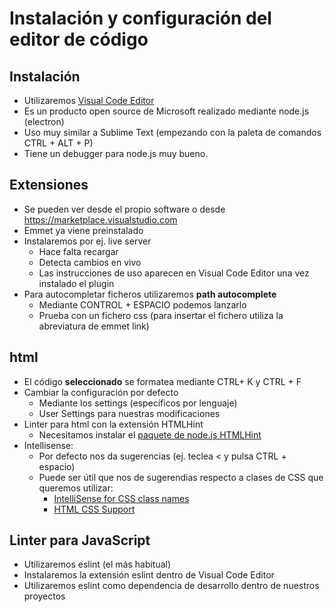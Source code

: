# Instalación y configuración del editor de código

## Instalación
* Utilizaremos [Visual Code Editor](https://code.visualstudio.com/)
* Es un producto open source de Microsoft realizado mediante node.js (electron)
* Uso muy similar a Sublime Text (empezando con la paleta de comandos CTRL + ALT + P)
* Tiene un debugger para node.js muy bueno.

## Extensiones
* Se pueden ver desde el propio software o desde https://marketplace.visualstudio.com
* Emmet ya viene preinstalado
* Instalaremos por ej. live server
    - Hace falta recargar
    - Detecta cambios en vivo    
    - Las instrucciones de uso aparecen en Visual Code Editor una vez instalado el plugin
* Para autocompletar ficheros utilizaremos **path autocomplete**
    - Mediante CONTROL + ESPACIO podemos lanzarlo
    - Prueba con un fichero css (para insertar el fichero utiliza la abreviatura de emmet link)


## html
* El código **seleccionado** se formatea mediante CTRL+ K y CTRL + F
* Cambiar la configuración por defecto
    * Mediante los settings (específicos por lenguaje)
    * User Settings para nuestras modificaciones
* Linter para html con la extensión HTMLHint
    * Necesitamos instalar el [paquete de node.js HTMLHint](https://www.npmjs.com/package/htmlhint)
* Intellisense:
     - Por defecto nos da sugerencias (ej. teclea < y pulsa CTRL + espacio)
     - Puede ser útil que nos de sugerendias respecto a clases de CSS que queremos utilizar:
         - [IntelliSense for CSS class names](https://marketplace.visualstudio.com/items?itemName=Zignd.html-css-class-completion)
         - [HTML CSS Support](https://marketplace.visualstudio.com/items?itemName=ecmel.vscode-html-css)
         
         
## Linter para JavaScript
- Utilizaremos eslint (el más habitual)
- Instalaremos la extensión eslint dentro de Visual Code Editor
- Utilizaremos eslint como dependencia de desarrollo dentro de nuestros proyectos













